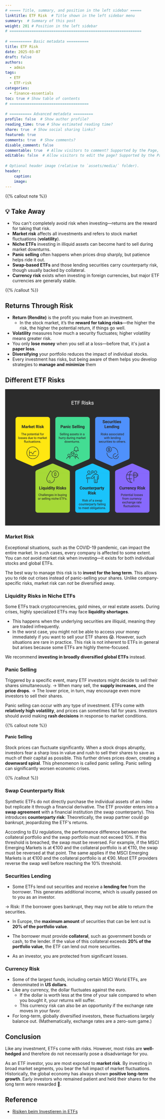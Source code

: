 ```yaml
---
# ===== Title, summary, and position in the left sidebar =====
linktitle: ETF Risk  # Title shown in the left sidebar menu
summary:  # Summary of this post
weight: 201 # Position in the left sidebar
# ============================================================

# ========== Basic metadata ==========
title: ETF Risk
date: 2025-03-07
draft: false
authors:
  - admin
tags:
  - ETF
  - ETF-risk
categories:
  - finance-essentials
toc: true # Show table of contents
# ====================================

# ========== Advanced metadata =========
profile: false  # Show author profile?
reading_time: true # Show estimated reading time?
share: true  # Show social sharing links?
featured: true
comments: true  # Show comments?
disable_comment: false
commentable: true  # Allow visitors to comment? Supported by the Page, Post, and Book content types.
editable: false  # Allow visitors to edit the page? Supported by the Page, Post, and Book content types.

# Optional header image (relative to `assets/media/` folder).
header:
    caption: 
    image:  
---
```


{{% callout  note %}}

## 💡 Take Away

- You can't completely avoid risk when investing—returns are the reward for taking that risk. 
- **Market risk** affects all investments and refers to stock market fluctuations (**volatility**).
- **Niche ETFs** investing in illiquid assets can become hard to sell during market downturns.
- **Panic selling** often happens when prices drop sharply, but patience helps ride it out.
- **Swap-based ETFs** and those lending securities carry counterparty risk, though usually backed by collateral.
- **Currency risk** exists when investing in foreign currencies, but major ETF currencies are generally stable.

{{% /callout %}}

## Returns Through Risk

- **Return (Rendite)** is the profit you make from an investment. 
  - In the stock market, it’s the **reward for taking risks**—the higher the risk, the higher the potential return, if things go well.
- **Volatility** measures how much a security fluctuates; higher volatility means greater risk.
- You only **lose money** when you sell at a loss—before that, it's just a **paper loss**. 
- **Diversifying** your portfolio reduces the impact of individual stocks. 
- Every investment has risks, but being aware of them helps you develop strategies to **manage and minimize** them

## Different ETF Risks

![ETF_risks](https://raw.githubusercontent.com/EckoTan0804/upic-repo/master/uPic/ETF_risks.png)

### Market Risk

Exceptional situations, such as the COVID-19 pandemic, can impact the entire market. In such cases, every company is affected to some extent. You can *not* avoid market risk when investing—it exists for both individual stocks and global ETFs.

The best way to manage this risk is to **invest for the long term**. This allows you to ride out crises instead of panic-selling your shares. Unlike company-specific risks, market risk can *not* be diversified away.

### Liquidity Risks in Niche ETFs

Some ETFs track cryptocurrencies, gold mines, or real estate assets. During crises, highly specialized ETFs may face **liquidity shortages**. 

- This happens when the underlying securities are illiquid, meaning they are traded infrequently. 
- In the worst case, you might not be able to access your money immediately if you want to sell your ETF shares 😱. However, such situations are rare in practice. This risk is not inherent to ETFs in general but arises because some ETFs are highly theme-focused. 

We recommend **investing in broadly diversified global ETFs** instead.

### Panic Selling

Triggered by a specific event, many ETF investors might decide to sell their shares simultaneously. -> When many sell, the **supply increases**, and the **price drops**. -> The lower price, in turn, may encourage even more investors to sell their shares.

Panic selling can occur with any type of investment. ETFs come with **relatively high volatility**, and prices can sometimes fall for years. Investors should avoid making **rash decisions** in response to market conditions.

{{% callout  note %}}
#### **Panic Selling**
Stock prices can fluctuate significantly. When a stock drops abruptly, investors fear a sharp loss in value and rush to sell their shares to save as much of their capital as possible. This further drives prices down, creating a **downward spiral**. This phenomenon is called panic selling. Panic selling can significantly worsen economic crises.


{{% /callout %}}

### Swap Counterparty Risk

Synthetic ETFs do not directly purchase the individual assets of an index but replicate it through a financial derivative. The ETF provider enters into a **swap agreement** with a financial institution (the swap counterparty). This introduces **counterparty risk**: Theoretically, the swap partner could go bankrupt, jeopardizing the ETF's returns.

According to EU regulations, the performance difference between the collateral portfolio and the swap portfolio must not exceed 10%. If this threshold is breached, the swap must be reversed. For example, if the MSCI Emerging Markets is at €100 and the collateral portfolio is at €110, the swap must be reversed at that point. The same applies if the MSCI Emerging Markets is at €100 and the collateral portfolio is at €90. Most ETF providers reverse the swap well before reaching the 10% threshold.

### Securities Lending

-  Some ETFs lend out securities and receive a **lending fee** from the borrower. This generates additional income, which is usually passed on to you as an investor.

  -> Risk: If the borrower goes bankrupt, they may not be able to return the securities. 

- In Europe, the **maximum amount** of securities that can be lent out is **20% of the portfolio value**.

- The borrower must provide **collateral**, such as government bonds or cash, to the lender. If the value of this collateral exceeds **20% of the portfolio value**, the ETF can lend out more securities. 

- As an investor, you are protected from significant losses.

### Currency Risk

- Some of the largest funds, including certain MSCI World ETFs, are denominated in **US dollars**. 
- Like any currency, the dollar fluctuates against the euro. 
  - If the dollar is worth less at the time of your sale compared to when you bought it, your returns will suffer. 
  - This currency risk can also be an opportunity if the exchange rate moves in your favor. 
- For long-term, globally diversified investors, these fluctuations largely balance out. (Mathematically, exchange rates are a zero-sum game.)

## Conclusion

Like any investment, ETFs come with risks. However, most risks are **well-hedged** and therefore do not necessarily pose a disadvantage for you. 

As an ETF investor, you are most exposed to **market risk**. By investing in broad market segments, you bear the full impact of market fluctuations. Historically, the global economy has always shown **positive long-term growth**. Early investors who remained patient and held their shares for the long term were rewarded 💪.

## Reference

- [Risiken beim Investieren in ETFs](https://www.finanzfluss.de/etf-handbuch/risiken/)